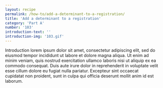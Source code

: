```yaml
---
layout: recipe
permalink: /how-to/add-a-determinant-to-a-registration/
title: 'Add a determinant to a registration'
category: 'Part A'
number: '103'
introduction-text: ''
introduction-img: '103.gif'
---
```


Introduction lorem ipsum dolor sit amet, consectetur adipiscing elit, sed do eiusmod tempor incididunt ut labore et dolore magna aliqua. Ut enim ad minim veniam, quis nostrud exercitation ullamco laboris nisi ut aliquip ex ea commodo consequat. Duis aute irure dolor in reprehenderit in voluptate velit esse cillum dolore eu fugiat nulla pariatur. Excepteur sint occaecat cupidatat non proident, sunt in culpa qui officia deserunt mollit anim id est laborum.

